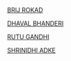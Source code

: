 [BRIJ ROKAD](https://github.com/brijrokad)

[DHAVAL BHANDERI](https://github.com/dvlbhanderi)

[RUTU GANDHI](https://github.com/rutugandhi)

[SHRINIDHI ADKE](https://github.com/shriadke)

